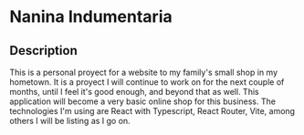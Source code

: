 # Nanina Indumentaria

## Description

This is a personal proyect for a website to my family's small shop in my hometown. It is a proyect I will continue to work on for the next couple of months, until I feel it's good enough, and beyond that as well.
This application will become a very basic online shop for this business. The technologies I'm using are React with Typescript, React Router, Vite, among others I will be listing as I go on.